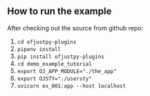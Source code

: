 ## How to run the example
After checking out the source from github repo:
1. `cd ofjustpy-plugins`
2. `pipenv install`
3. `pip install ofjustpy-plugins`
3. `cd demo_example_tutorial`
4. `export OJ_APP_MODULE="./the_app"`
5. `export OJSTY="./usersty"`
6. `uvicorn ex_001:app --host localhost`
